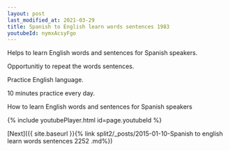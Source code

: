 ```yaml
---
layout: post
last_modified_at: 2021-03-29
title: Spanish to English learn words sentences 1983 
youtubeId: nymxAcsyFgo
---
```

 
 
Helps to learn English words and sentences for Spanish speakers.

Opportunitiy to repeat the words sentences. 

Practice English language. 
 
10 minutes practice every day. 
 
How to learn English words and sentences for Spanish speakers 
 
{% include youtubePlayer.html id=page.youtubeId %}
 
 
[Next]({{ site.baseurl }}{% link  split2/_posts/2015-01-10-Spanish to english learn words sentences 2252 .md%})
 
